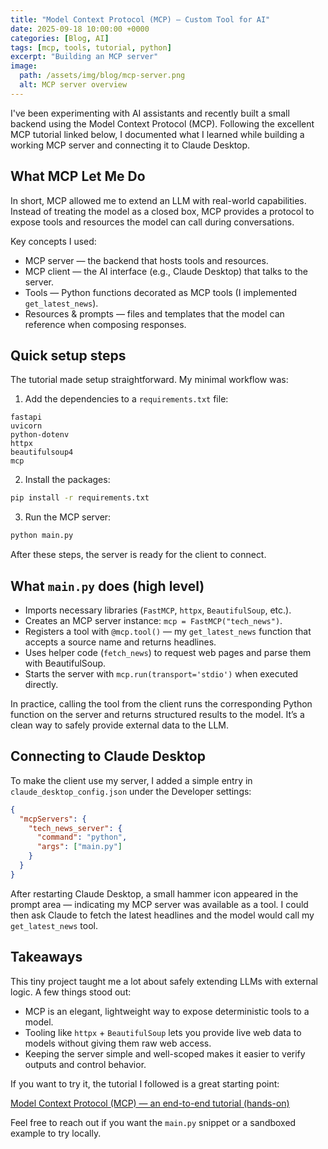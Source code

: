 ```yaml
---
title: "Model Context Protocol (MCP) — Custom Tool for AI"
date: 2025-09-18 10:00:00 +0000
categories: [Blog, AI]
tags: [mcp, tools, tutorial, python]
excerpt: "Building an MCP server"
image:
  path: /assets/img/blog/mcp-server.png
  alt: MCP server overview
---
```


I've been experimenting with AI assistants and recently built a small backend using the Model Context Protocol (MCP). Following the excellent MCP tutorial linked below, I documented what I learned while building a working MCP server and connecting it to Claude Desktop.

## What MCP Let Me Do

In short, MCP allowed me to extend an LLM with real-world capabilities. Instead of treating the model as a closed box, MCP provides a protocol to expose tools and resources the model can call during conversations.

Key concepts I used:

- MCP server — the backend that hosts tools and resources.
- MCP client — the AI interface (e.g., Claude Desktop) that talks to the server.
- Tools — Python functions decorated as MCP tools (I implemented `get_latest_news`).
- Resources & prompts — files and templates that the model can reference when composing responses.

## Quick setup steps

The tutorial made setup straightforward. My minimal workflow was:

1. Add the dependencies to a `requirements.txt` file:

```text
fastapi
uvicorn
python-dotenv
httpx
beautifulsoup4
mcp
```

2. Install the packages:

```bash
pip install -r requirements.txt
```

3. Run the MCP server:

```bash
python main.py
```

After these steps, the server is ready for the client to connect.

## What `main.py` does (high level)

- Imports necessary libraries (`FastMCP`, `httpx`, `BeautifulSoup`, etc.).
- Creates an MCP server instance: `mcp = FastMCP("tech_news")`.
- Registers a tool with `@mcp.tool()` — my `get_latest_news` function that accepts a source name and returns headlines.
- Uses helper code (`fetch_news`) to request web pages and parse them with BeautifulSoup.
- Starts the server with `mcp.run(transport='stdio')` when executed directly.

In practice, calling the tool from the client runs the corresponding Python function on the server and returns structured results to the model. It’s a clean way to safely provide external data to the LLM.

## Connecting to Claude Desktop

To make the client use my server, I added a simple entry in `claude_desktop_config.json` under the Developer settings:

```json
{
  "mcpServers": {
    "tech_news_server": {
      "command": "python",
      "args": ["main.py"]
    }
  }
}
```

After restarting Claude Desktop, a small hammer icon appeared in the prompt area — indicating my MCP server was available as a tool. I could then ask Claude to fetch the latest headlines and the model would call my `get_latest_news` tool.

## Takeaways

This tiny project taught me a lot about safely extending LLMs with external logic. A few things stood out:

- MCP is an elegant, lightweight way to expose deterministic tools to a model.
- Tooling like `httpx` + `BeautifulSoup` lets you provide live web data to models without giving them raw web access.
- Keeping the server simple and well-scoped makes it easier to verify outputs and control behavior.

If you want to try it, the tutorial I followed is a great starting point:

[Model Context Protocol (MCP) — an end-to-end tutorial (hands-on)](https://busesenol.medium.com/model-context-protocol-mcp-an-end-to-end-tutorial-with-hands-on-project-c6b9ffee03d7)

Feel free to reach out if you want the `main.py` snippet or a sandboxed example to try locally.